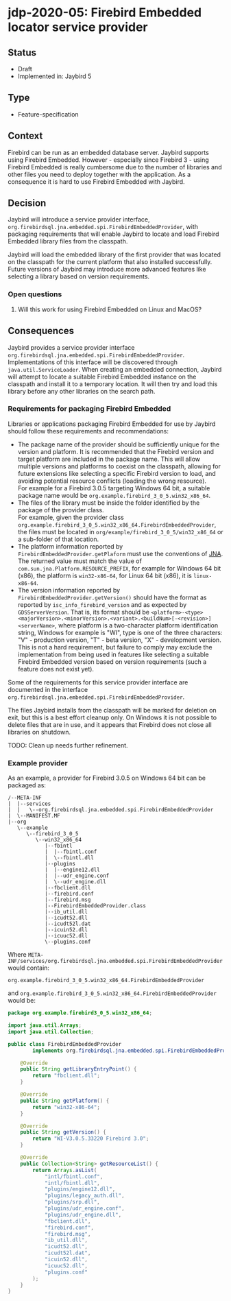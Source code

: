 # jdp-2020-05: Firebird Embedded locator service provider

## Status

- Draft
- Implemented in: Jaybird 5

## Type

- Feature-specification

## Context

Firebird can be run as an embedded database server. Jaybird supports using
Firebird Embedded. However - especially since Firebird 3 - using Firebird
Embedded is really cumbersome due to the number of libraries and other files you
need to deploy together with the application. As a consequence it is hard to use
Firebird Embedded with Jaybird.

## Decision

Jaybird will introduce a service provider interface,
`org.firebirdsql.jna.embedded.spi.FirebirdEmbeddedProvider`, with packaging
requirements that will enable Jaybird to locate and load Firebird Embedded
library files from the classpath.

Jaybird will load the embedded library of the first provider that was located on
the classpath for the current platform that also installed successfully. Future
versions of Jaybird may introduce more advanced features like selecting a
library based on version requirements.

### Open questions

1. Will this work for using Firebird Embedded on Linux and MacOS?

## Consequences

Jaybird provides a service provider interface 
`org.firebirdsql.jna.embedded.spi.FirebirdEmbeddedProvider`. Implementations of
this interface will be discovered through `java.util.ServiceLoader`. When
creating an embedded connection, Jaybird will attempt to locate a suitable
Firebird Embedded instance on the classpath and install it to a temporary
location. It will then try and load this library before any other libraries on
the search path.

### Requirements for packaging Firebird Embedded

Libraries or applications packaging Firebird Embedded for use by Jaybird should
follow these requirements and recommendations:

- The package name of the provider should be sufficiently unique for the version
and platform. It is recommended that the Firebird version and target platform
are included in the package name. This will allow multiple versions and
platforms to coexist on the classpath, allowing for future extensions like
selecting a specific Firebird version to load, and avoiding potential resource
conflicts (loading the wrong resource). \
For example for a Firebird 3.0.5 targeting Windows 64 bit, a suitable package
name would be `org.example.firebird_3_0_5.win32_x86_64`.
- The files of the library must be inside the folder identified by the package
of the provider class. \
For example, given the provider class 
`org.example.firebird_3_0_5.win32_x86_64.FirebirdEmbeddedProvider`, the files
must be located in `org/example/firebird_3_0_5/win32_x86_64` or a sub-folder of
that location.
- The platform information reported by `FirebirdEmbeddedProvider.getPlaform`
must use the conventions of [JNA](https://github.com/java-native-access/jna).
The returned value must match the value of `com.sun.jna.Platform.RESOURCE_PREFIX`,
for example for Windows 64 bit (x86), the platform is `win32-x86-64`, for Linux
64 bit (x86), it is `linux-x86-64`.
- The version information reported by `FirebirdEmbeddedProvider.getVersion()`
should have the format as reported by `isc_info_firebird_version` and as
expected by `GDSServerVersion`. That is, its format should be 
`<platform>-<type><majorVersion>.<minorVersion>.<variant>.<buildNum>[-<revision>] <serverName>`, 
where platform is a two-character platform identification string, Windows for
example is "WI", type is one of the three characters: "V" - production version,
"T" - beta version, "X" - development version. \
This is not a hard requirement, but failure to comply may exclude the
implementation from being used in features like selecting a suitable Firebird
Embedded version based on version requirements (such a feature does not exist
yet).

Some of the requirements for this service provider interface are documented
in the interface `org.firebirdsql.jna.embedded.spi.FirebirdEmbeddedProvider`.

The files Jaybird installs from the classpath will be marked for deletion on
exit, but this is a best effort cleanup only. On Windows it is not possible to
delete files that are in use, and it appears that Firebird does not close all
libraries on shutdown.

TODO: Clean up needs further refinement.

### Example provider

As an example, a provider for Firebird 3.0.5 on Windows 64 bit can be packaged
as:

```
/--META-INF
|  |--services
|  |   \--org.firebirdsql.jna.embedded.spi.FirebirdEmbeddedProvider
|  \--MANIFEST.MF
|--org
   \--example
      \--firebird_3_0_5
         \--win32_x86_64
            |--fbintl
            |  |--fbintl.conf
            |  \--fbintl.dll
            |--plugins
            |  |--engine12.dll
            |  |--udr_engine.conf
            |  \--udr_engine.dll
            |--fbclient.dll
            |--firebird.conf
            |--firebird.msg
            |--FirebirdEmbeddedProvider.class
            |--ib_util.dll
            |--icudt52.dll
            |--icudt52l.dat
            |--icuin52.dll
            |--icuuc52.dll
            \--plugins.conf
```

Where `META-INF/services/org.firebirdsql.jna.embedded.spi.FirebirdEmbeddedProvider`
would contain:

```
org.example.firebird_3_0_5.win32_x86_64.FirebirdEmbeddedProvider
```

and `org.example.firebird_3_0_5.win32_x86_64.FirebirdEmbeddedProvider` would be:

```java
package org.example.firebird3_0_5.win32_x86_64;

import java.util.Arrays;
import java.util.Collection;

public class FirebirdEmbeddedProvider 
        implements org.firebirdsql.jna.embedded.spi.FirebirdEmbeddedProvider {

    @Override
    public String getLibraryEntryPoint() {
        return "fbclient.dll";
    }

    @Override
    public String getPlatform() {
        return "win32-x86-64";
    }

    @Override
    public String getVersion() {
        return "WI-V3.0.5.33220 Firebird 3.0";
    }

    @Override
    public Collection<String> getResourceList() {
        return Arrays.asList(
            "intl/fbintl.conf",
            "intl/fbintl.dll",
            "plugins/engine12.dll",
            "plugins/legacy_auth.dll",
            "plugins/srp.dll",
            "plugins/udr_engine.conf",
            "plugins/udr_engine.dll",
            "fbclient.dll",
            "firebird.conf",
            "firebird.msg",
            "ib_util.dll",
            "icudt52.dll",
            "icudt52l.dat",
            "icuin52.dll",
            "icuuc52.dll",
            "plugins.conf"
        );
    }
}
``` 